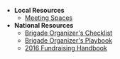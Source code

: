 
* **Local Resources**
  * [Meeting Spaces](./meeting-spaces/README.md)
* **National Resources**
  * [Brigade Organizer's Checklist](https://www.codeforamerica.org/brigade/organize/checklist/)
  * [Brigade Organizer's Playbook](https://docs.google.com/document/d/19bN5RWK5nQTpz0mHUViHrzHiommBUAMSztwNRzUcxYo/edit#)
  * [2016 Fundraising Handbook](https://docs.google.com/document/d/1c9Jbtdj_wKP2dDwxslXhBQoobzpTwsxkrSjAlLQdkI0/edit)
